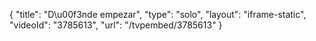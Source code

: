 {
    "title": "D\u00f3nde empezar",
    "type": "solo",
    "layout": "iframe-static",
    "videoId": "3785613",
    "url": "\/tvpembed\/3785613"
}